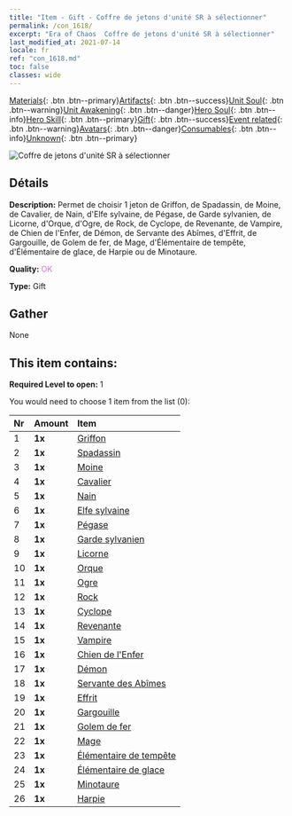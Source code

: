 ```yaml
---
title: "Item - Gift - Coffre de jetons d'unité SR à sélectionner"
permalink: /con_1618/
excerpt: "Era of Chaos  Coffre de jetons d'unité SR à sélectionner"
last_modified_at: 2021-07-14
locale: fr
ref: "con_1618.md"
toc: false
classes: wide
---
```

 [Materials](/ItemsFR/){: .btn .btn--primary}[Artifacts](/ItemsFR/Artifacts/){: .btn .btn--success}[Unit Soul](/ItemsFR/UnitSoul/){: .btn .btn--warning}[Unit Awakening](/ItemsFR/UnitAwakening/){: .btn .btn--danger}[Hero Soul](/ItemsFR/HeroSoul/){: .btn .btn--info}[Hero Skill](/ItemsFR/HeroSkill/){: .btn .btn--primary}[Gift](/ItemsFR/Gift/){: .btn .btn--success}[Event related](/ItemsFR/Events/){: .btn .btn--warning}[Avatars](/ItemsFR/Avatars/){: .btn .btn--danger}[Consumables](/ItemsFR/Consumables/){: .btn .btn--info}[Unknown](/ItemsFR/Unknown/){: .btn .btn--primary}

 ![Coffre de jetons d'unité SR à sélectionner](/images/t/i_907234.png)

## Détails
 **Description:** Permet de choisir 1 jeton de Griffon, de Spadassin, de Moine, de Cavalier, de Nain, d'Elfe sylvaine, de Pégase, de Garde sylvanien, de Licorne, d'Orque, d'Ogre, de Rock, de Cyclope, de Revenante, de Vampire, de Chien de l'Enfer, de Démon, de Servante des Abîmes, d'Effrit, de Gargouille, de Golem de fer, de Mage, d'Élémentaire de tempête, d'Élémentaire de glace, de Harpie ou de Minotaure.

 **Quality:** <span style="color: #DA70D6">OK</span>

 **Type:** Gift

## Gather

  None

## This item contains:

 **Required Level to open:** 1

 You would need to choose 1 item from the list (0):

  | Nr | Amount |     Item    |
  |:---|:-------|:------------|
  | 1 |  **1x** | [Griffon](/ItemsFR/unt_192/) |  | 
  | 2 |  **1x** | [Spadassin](/ItemsFR/unt_193/) |  | 
  | 3 |  **1x** | [Moine](/ItemsFR/unt_194/) |  | 
  | 4 |  **1x** | [Cavalier ](/ItemsFR/unt_195/) |  | 
  | 5 |  **1x** | [Nain](/ItemsFR/unt_200/) |  | 
  | 6 |  **1x** | [Elfe sylvaine](/ItemsFR/unt_201/) |  | 
  | 7 |  **1x** | [Pégase](/ItemsFR/unt_202/) |  | 
  | 8 |  **1x** | [Garde sylvanien](/ItemsFR/unt_203/) |  | 
  | 9 |  **1x** | [Licorne](/ItemsFR/unt_204/) |  | 
  | 10 |  **1x** | [Orque](/ItemsFR/unt_219/) |  | 
  | 11 |  **1x** | [Ogre](/ItemsFR/unt_220/) |  | 
  | 12 |  **1x** | [Rock](/ItemsFR/unt_221/) |  | 
  | 13 |  **1x** | [Cyclope](/ItemsFR/unt_222/) |  | 
  | 14 |  **1x** | [Revenante](/ItemsFR/unt_210/) |  | 
  | 15 |  **1x** | [Vampire](/ItemsFR/unt_211/) |  | 
  | 16 |  **1x** | [Chien de l'Enfer](/ItemsFR/unt_228/) |  | 
  | 17 |  **1x** | [Démon](/ItemsFR/unt_229/) |  | 
  | 18 |  **1x** | [Servante des Abîmes](/ItemsFR/unt_230/) |  | 
  | 19 |  **1x** | [Effrit](/ItemsFR/unt_231/) |  | 
  | 20 |  **1x** | [Gargouille](/ItemsFR/unt_236/) |  | 
  | 21 |  **1x** | [Golem de fer](/ItemsFR/unt_237/) |  | 
  | 22 |  **1x** | [Mage](/ItemsFR/unt_238/) |  | 
  | 23 |  **1x** | [Élémentaire de tempête](/ItemsFR/unt_263/) |  | 
  | 24 |  **1x** | [Élémentaire de glace](/ItemsFR/unt_264/) |  | 
  | 25 |  **1x** | [Minotaure](/ItemsFR/unt_248/) |  | 
  | 26 |  **1x** | [Harpie](/ItemsFR/unt_245/) |  | 
